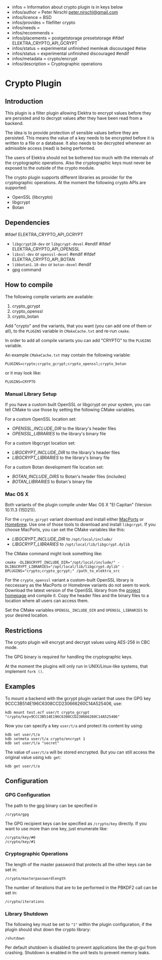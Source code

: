 - infos = Information about crypto plugin is in keys below
- infos/author = Peter Nirschl <peter.nirschl@gmail.com>
- infos/licence = BSD
- infos/provides = filefilter crypto
- infos/needs =
- infos/recommends =
- infos/placements = postgetstorage presetstorage
#ifdef ELEKTRA_CRYPTO_API_GCRYPT
- infos/status = experimental unfinished memleak discouraged
#else
- infos/status = experimental unfinished discouraged
#endif
- infos/metadata = crypto/encrypt
- infos/description = Cryptographic operations

# Crypto Plugin #

## Introduction ##

This plugin is a filter plugin allowing Elektra to encrypt values before they are
persisted and to decrypt values after they have been read from a backend.

The idea is to provide protection of sensible values before they are persisted.
This means the value of a key needs to be encrypted before it is written to a file or a database.
It also needs to be decrypted whenever an admissible access (read) is being performed.

The users of Elektra should not be bothered too much with the internals of the cryptographic operations.
Also the cryptographic keys must never be exposed to the outside of the crypto module.

The crypto plugin supports different libraries as provider for the cryptographic operations.
At the moment the following crypto APIs are supported:

- OpenSSL (libcrypto)
- libgcrypt
- Botan

## Dependencies ##

#ifdef ELEKTRA_CRYPTO_API_GCRYPT
- `libgcrypt20-dev` or `libgcrypt-devel`
#endif
#ifdef ELEKTRA_CRYPTO_API_OPENSSL
- `libssl-dev` or `openssl-devel`
#endif
#ifdef ELEKTRA_CRYPTO_API_BOTAN
- `libbotan1.10-dev` or `botan-devel`
#endif
- gpg command

## How to compile ##

The following compile variants are available:

1. crypto_gcrypt
2. crypto_openssl
3. crypto_botan

Add "crypto" and the variants, that you want (you can add one of them or all), to the `PLUGINS` variable in `CMakeCache.txt` and re-run `cmake`.

In order to add all compile variants you can add "CRYPTO" to the `PLUGINS` variable.

An example `CMakeCache.txt` may contain the following variable:

    PLUGINS=crypto;crypto_gcrypt;crypto_openssl;crypto_botan

or it may look like:

    PLUGINS=CRYPTO

### Manual Library Setup ###

If you have a custom built OpenSSL or libgcrypt on your system, you can tell CMake to use those by setting the following CMake variables.

For a custom OpenSSL location set:

- *OPENSSL_INCLUDE_DIR* to the library's header files
- *OPENSSL_LIBRARIES* to the library's binary file

For a custom libgcrypt location set:

- *LIBGCRYPT_INCLUDE_DIR* to the library's header files
- *LIBGCRYPT_LIBRARIES* to the library's binary file

For a custom Botan development file location set:

- *BOTAN_INCLUDE_DIRS* to Botan's header files (includes)
- *BOTAN_LIBRARIES* to Botan's binary file

### Mac OS X ###

Both variants of the plugin compile under Mac OS X "El Capitan" (Version 10.11.3 (15D21)).

For the `crypto_gcrypt` variant download and install either [MacPorts](https://www.macports.org/) or [Homebrew](http://brew.sh/).
Use one of those tools to download and install `libgcrypt`. If you choose MacPorts, you can set the CMake variables like this:

- *LIBGCRYPT_INCLUDE_DIR* to `/opt/local/include/`
- *LIBGCRYPT_LIBRARIES* to `/opt/local/lib/libgcrypt.dylib`

The CMake command might look something like:

	cmake -DLIBGCRYPT_INCLUDE_DIR="/opt/local/include/" -DLIBGCRYPT_LIBRARIES="/opt/local/lib/libgcrypt.dylib" -DPLUGINS="crypto;crypto_gcrypt;" /path_to_elektra_src

For the `crypto_openssl` variant a custom-built OpenSSL library is neccessary as the MacPorts or Homebrew variants do not seem to work.
Download the latest version of the OpenSSL library from the [project homepage](https://www.openssl.org/source/) and compile it.
Copy the header files and the binary files to a location where all users can access them.

Set the CMake variables `OPENSSL_INCLUDE_DIR` and `OPENSSL_LIBRARIES` to your desired location.

## Restrictions ##

The crypto plugin will encrypt and decrypt values using AES-256 in CBC mode.

The GPG binary is required for handling the cryptographic keys.

At the moment the plugins will only run in UNIX/Linux-like systems, that implement `fork ()`.

## Examples ##

To mount a backend with the gcrypt plugin variant that uses the GPG key 9CCC3B514E196C6308CCD230666260C14A525406, use:

	kdb mount test.ecf user/t crypto_gcrypt "crypto/key=9CCC3B514E196C6308CCD230666260C14A525406"

Now you can specify a key `user/t/a` and protect its content by using:

	kdb set user/t/a
	kdb setmeta user/t/a crypto/encrypt 1
	kdb set user/t/a "secret"

The value of `user/t/a` will be stored encrypted.
But you can still access the original value using `kdb get`:

	kdb get user/t/a

## Configuration ##

### GPG Configuration ###

The path to the gpg binary can be specified in

	/crypto/gpg

The GPG recipient keys can be specified as `/crypto/key` directly.
If you want to use more than one key, just enumerate like:

	/crypto/key/#0
	/crypto/key/#1

### Cryptographic Operations ###

The length of the master password that protects all the other keys can be set in:

	/crypto/masterpasswordlength

The number of iterations that are to be performed in the PBKDF2 call can be set in:

	/crypto/iterations

### Library Shutdown ###

The following key must be set to `"1"` within the plugin configuration,
if the plugin should shut down the crypto library:

	/shutdown

Per default shutdown is disabled to prevent applications like the qt-gui from crashing.
Shutdown is enabled in the unit tests to prevent memory leaks.

